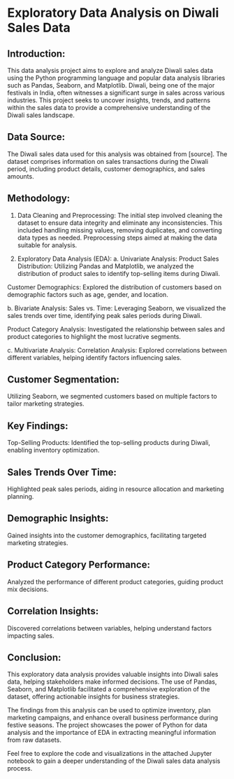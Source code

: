 # Exploratory Data Analysis on Diwali Sales Data

## Introduction:
This data analysis project aims to explore and analyze Diwali sales data using the Python programming language and popular data analysis libraries such as Pandas, Seaborn, and Matplotlib. Diwali, being one of the major festivals in India, often witnesses a significant surge in sales across various industries. This project seeks to uncover insights, trends, and patterns within the sales data to provide a comprehensive understanding of the Diwali sales landscape.

## Data Source:
The Diwali sales data used for this analysis was obtained from [source]. The dataset comprises information on sales transactions during the Diwali period, including product details, customer demographics, and sales amounts.

## Methodology:

1. Data Cleaning and Preprocessing:
The initial step involved cleaning the dataset to ensure data integrity and eliminate any inconsistencies. This included handling missing values, removing duplicates, and converting data types as needed. Preprocessing steps aimed at making the data suitable for analysis.

2. Exploratory Data Analysis (EDA):
a. Univariate Analysis:
Product Sales Distribution:
Utilizing Pandas and Matplotlib, we analyzed the distribution of product sales to identify top-selling items during Diwali.

Customer Demographics:
Explored the distribution of customers based on demographic factors such as age, gender, and location.

b. Bivariate Analysis:
Sales vs. Time:
Leveraging Seaborn, we visualized the sales trends over time, identifying peak sales periods during Diwali.

Product Category Analysis:
Investigated the relationship between sales and product categories to highlight the most lucrative segments.

c. Multivariate Analysis:
Correlation Analysis:
Explored correlations between different variables, helping identify factors influencing sales.

## Customer Segmentation:
Utilizing Seaborn, we segmented customers based on multiple factors to tailor marketing strategies.

## Key Findings:
Top-Selling Products:
Identified the top-selling products during Diwali, enabling inventory optimization.

## Sales Trends Over Time:
Highlighted peak sales periods, aiding in resource allocation and marketing planning.

## Demographic Insights:
Gained insights into the customer demographics, facilitating targeted marketing strategies.

## Product Category Performance:
Analyzed the performance of different product categories, guiding product mix decisions.

## Correlation Insights:
Discovered correlations between variables, helping understand factors impacting sales.

## Conclusion:
This exploratory data analysis provides valuable insights into Diwali sales data, helping stakeholders make informed decisions. The use of Pandas, Seaborn, and Matplotlib facilitated a comprehensive exploration of the dataset, offering actionable insights for business strategies.

The findings from this analysis can be used to optimize inventory, plan marketing campaigns, and enhance overall business performance during festive seasons. The project showcases the power of Python for data analysis and the importance of EDA in extracting meaningful information from raw datasets.

Feel free to explore the code and visualizations in the attached Jupyter notebook to gain a deeper understanding of the Diwali sales data analysis process.







